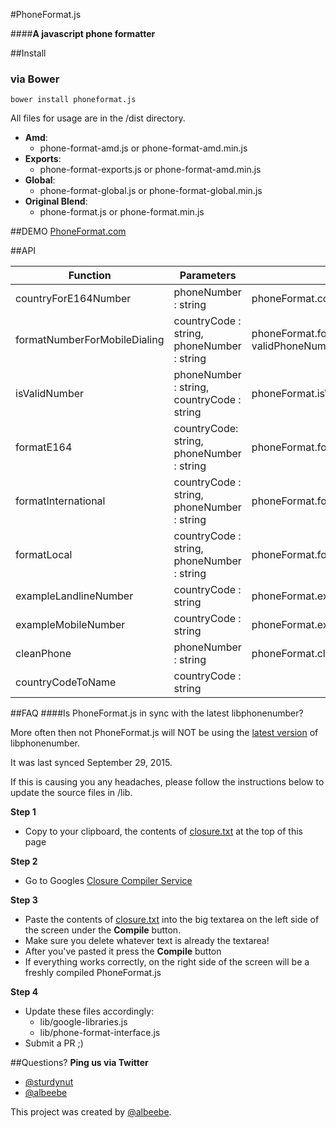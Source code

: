 #PhoneFormat.js

####**A javascript phone formatter**

##Install

### via Bower
`bower install phoneformat.js`

All files for usage are in the /dist directory.

- **Amd**:
  - phone-format-amd.js or phone-format-amd.min.js
- **Exports**:
  - phone-format-exports.js or phone-format-amd.min.js
- **Global**:
  - phone-format-global.js or phone-format-global.min.js
- **Original Blend**:
  - phone-format.js or phone-format.min.js

##DEMO
[PhoneFormat.com](http://www.phoneformat.com)

##API

| Function                     	| Parameters                                 	| Example                                                                  	|   	|   	|
|------------------------------	|--------------------------------------------	|--------------------------------------------------------------------------	|---	|---	|
| countryForE164Number         	| phoneNumber : string                       	| phoneFormat.countryForE164Number(validInternationalPhoneNumber);         	|   	|   	|
| formatNumberForMobileDialing 	| countryCode : string, phoneNumber : string 	| phoneFormat.formatNumberForMobileDialing(countryCode, validPhoneNumber); 	|   	|   	|
| isValidNumber                	| phoneNumber : string, countryCode : string 	| phoneFormat.isValidNumber(validPhoneNumber, countryCode);                	|   	|   	|
| formatE164                   	| countryCode: string, phoneNumber : string  	| phoneFormat.formatE164(countryCode, validPhoneNumber);                   	|   	|   	|
| formatInternational          	| countryCode : string, phoneNumber : string 	| phoneFormat.formatInternational(countryCode, validPhoneNumber);          	|   	|   	|
| formatLocal                  	| countryCode : string, phoneNumber : string 	| phoneFormat.formatLocal(countryCode, validPhoneNumber);                  	|   	|   	|
| exampleLandlineNumber        	| countryCode : string                       	| phoneFormat.exampleLandlineNumber(countryCode);                          	|   	|   	|
| exampleMobileNumber          	| countryCode : string                       	| phoneFormat.exampleMobileNumber(countryCode);                            	|   	|   	|
| cleanPhone                   	| phoneNumber : string                       	| phoneFormat.cleanPhone(validPhoneNumber);                                	|   	|   	|
| countryCodeToName            	| countryCode : string                       	|                                                                          	|   	|   	|


##FAQ
####Is PhoneFormat.js in sync with the latest libphonenumber?

More often then not PhoneFormat.js will NOT be using the [latest version](https://code.google.com/p/libphonenumber/source/browse/#svn%2Ftrunk%2Fjavascript%2Fi18n%2Fphonenumbers) of libphonenumber.

It was last synced September 29, 2015.

If this is causing you any headaches, please follow the instructions below to update the source files in /lib.

**Step 1**

- Copy to your clipboard, the contents of [closure.txt](https://github.com/albeebe/phoneformat.js/blob/master/closure.txt) at the top of this page

**Step 2**

- Go to Googles [Closure Compiler Service](http://closure-compiler.appspot.com/home)

**Step 3**

- Paste the contents of [closure.txt](https://github.com/albeebe/phoneformat.js/blob/master/closure.txt) into the big textarea on the left side of the screen under the **Compile** button.
- Make sure you delete whatever text is already the textarea!
- After you've pasted it press the **Compile** button
- If everything works correctly, on the right side of the screen will be a freshly compiled PhoneFormat.js

**Step 4**

- Update these files accordingly:
	- lib/google-libraries.js
	- lib/phone-format-interface.js
- Submit a PR ;)

##Questions?
**Ping us via Twitter**

- [@sturdynut](http://twitter.com/sturdynut)
- [@albeebe](http://twitter.com/albeebe)


This project was created by [@albeebe](http://twitter.com/albeebe).
